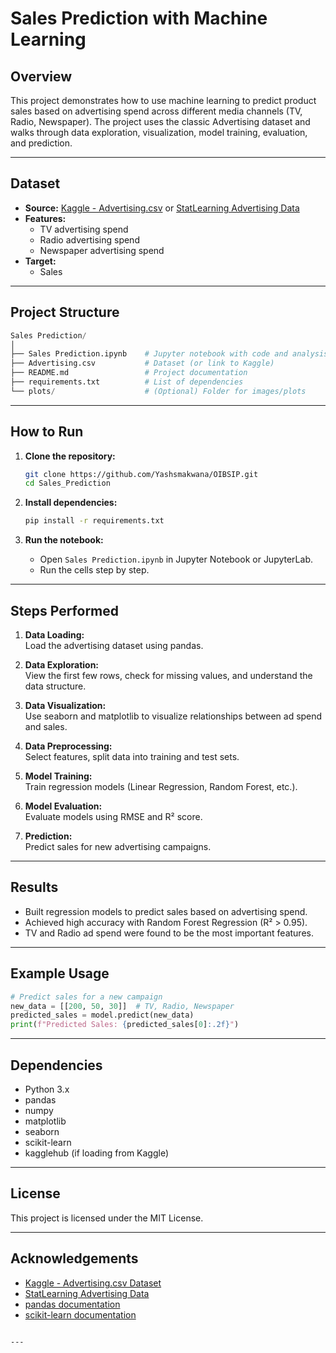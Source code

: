 # Sales Prediction with Machine Learning

## Overview

This project demonstrates how to use machine learning to predict product sales based on advertising spend across different media channels (TV, Radio, Newspaper). The project uses the classic Advertising dataset and walks through data exploration, visualization, model training, evaluation, and prediction.

---

## Dataset

- **Source:** [Kaggle - Advertising.csv](https://www.kaggle.com/datasets/bumba5341/advertisingcsv) or [StatLearning Advertising Data](https://www.statlearning.com/s/Advertising.csv)
- **Features:**
  - TV advertising spend
  - Radio advertising spend
  - Newspaper advertising spend
- **Target:**
  - Sales

---

## Project Structure

```python
Sales Prediction/
│
├── Sales Prediction.ipynb    # Jupyter notebook with code and analysis
├── Advertising.csv           # Dataset (or link to Kaggle)
├── README.md                 # Project documentation
├── requirements.txt          # List of dependencies
└── plots/                    # (Optional) Folder for images/plots
```

---

## How to Run

1. **Clone the repository:**
   ```bash
   git clone https://github.com/Yashsmakwana/OIBSIP.git
   cd Sales_Prediction
   ```

2. **Install dependencies:**
   ```bash
   pip install -r requirements.txt
   ```

3. **Run the notebook:**
   - Open `Sales Prediction.ipynb` in Jupyter Notebook or JupyterLab.
   - Run the cells step by step.

---

## Steps Performed

1. **Data Loading:**  
   Load the advertising dataset using pandas.

2. **Data Exploration:**  
   View the first few rows, check for missing values, and understand the data structure.

3. **Data Visualization:**  
   Use seaborn and matplotlib to visualize relationships between ad spend and sales.

4. **Data Preprocessing:**  
   Select features, split data into training and test sets.

5. **Model Training:**  
   Train regression models (Linear Regression, Random Forest, etc.).

6. **Model Evaluation:**  
   Evaluate models using RMSE and R² score.

7. **Prediction:**  
   Predict sales for new advertising campaigns.

---

## Results

- Built regression models to predict sales based on advertising spend.
- Achieved high accuracy with Random Forest Regression (R² > 0.95).
- TV and Radio ad spend were found to be the most important features.

---

## Example Usage

```python
# Predict sales for a new campaign
new_data = [[200, 50, 30]]  # TV, Radio, Newspaper
predicted_sales = model.predict(new_data)
print(f"Predicted Sales: {predicted_sales[0]:.2f}")
```

---

## Dependencies

- Python 3.x
- pandas
- numpy
- matplotlib
- seaborn
- scikit-learn
- kagglehub (if loading from Kaggle)

---

## License

This project is licensed under the MIT License.

---

## Acknowledgements

- [Kaggle - Advertising.csv Dataset](https://www.kaggle.com/datasets/bumba5341/advertisingcsv)
- [StatLearning Advertising Data](https://www.statlearning.com/s/Advertising.csv)
- [pandas documentation](https://pandas.pydata.org/)
- [scikit-learn documentation](https://scikit-learn.org/)
```

---
